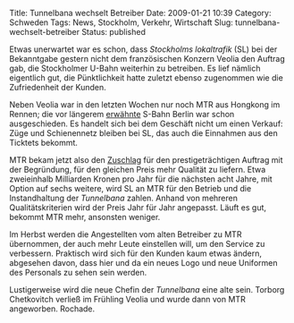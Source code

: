 Title: Tunnelbana wechselt Betreiber
Date: 2009-01-21 10:39
Category: Schweden
Tags: News, Stockholm, Verkehr, Wirtschaft
Slug: tunnelbana-wechselt-betreiber
Status: published

Etwas unerwartet war es schon, dass *Stockholms lokaltrafik* (SL) bei
der Bekanntgabe gestern nicht dem französischen Konzern Veolia den
Auftrag gab, die Stockholmer U-Bahn weiterhin zu betreiben. Es lief
nämlich eigentlich gut, die Pünktlichkeit hatte zuletzt ebenso
zugenommen wie die Zufriedenheit der Kunden.

Neben Veolia war in den letzten Wochen nur noch MTR aus Hongkong im
Rennen; die vor längerem
[erwähnte](http://www.fiket.de/2008/08/15/wird-die-stockholmer-u-bahn-deutsch/)
S-Bahn Berlin war schon ausgeschieden. Es handelt sich bei dem Geschäft
nicht um einen Verkauf: Züge und Schienennetz bleiben bei SL, das auch
die Einnahmen aus den Ticktets bekommt.

MTR bekam jetzt also den
[Zuschlag](http://www.dn.se/DNet/jsp/polopoly.jsp?d=1298&a=875662) für
den prestigeträchtigen Auftrag mit der Begründung, für den gleichen
Preis mehr Qualität zu liefern. Etwa zweieinhalb Milliarden Kronen pro
Jahr für die nächsten acht Jahre, mit Option auf sechs weitere, wird SL
an MTR für den Betrieb und die Instandhaltung der *Tunnelbana* zahlen.
Anhand von mehreren Qualitätskriterien wird der Preis Jahr für Jahr
angepasst. Läuft es gut, bekommt MTR mehr, ansonsten weniger.

Im Herbst werden die Angestellten vom alten Betreiber zu MTR übernommen,
der auch mehr Leute einstellen will, um den Service zu verbessern.
Praktisch wird sich für den Kunden kaum etwas ändern, abgesehen davon,
dass hier und da ein neues Logo und neue Uniformen des Personals zu
sehen sein werden.

Lustigerweise wird die neue Chefin der *Tunnelbana* eine alte sein.
Torborg Chetkovitch verließ im Frühling Veolia und wurde dann von MTR
angeworben. Rochade.

